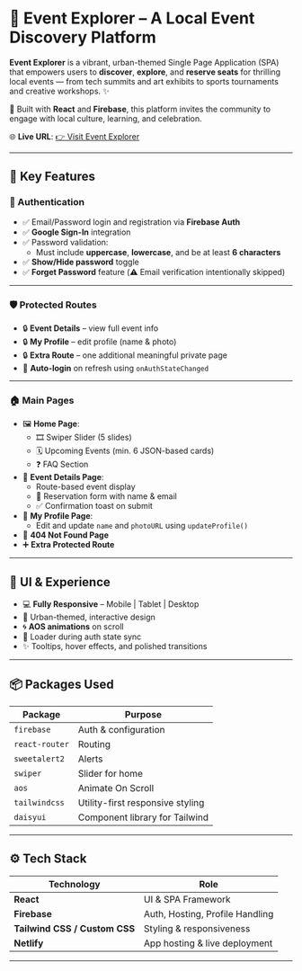 # 🎉 Event Explorer – A Local Event Discovery Platform

**Event Explorer** is a vibrant, urban-themed Single Page Application (SPA) that empowers users to **discover**, **explore**, and **reserve seats** for thrilling local events — from tech summits and art exhibits to sports tournaments and creative workshops. ✨

🚀 Built with **React** and **Firebase**, this platform invites the community to engage with local culture, learning, and celebration.

🌐 **Live URL**: [👉 Visit Event Explorer](https://b11-assaignment-9.netlify.app/)

---

## 🌟 Key Features

### 🔐 Authentication

- ✅ Email/Password login and registration via **Firebase Auth**
- ✅ **Google Sign-In** integration
- ✅ Password validation:
  - Must include **uppercase**, **lowercase**, and be at least **6 characters**
- ✅ **Show/Hide password** toggle
- ✅ **Forget Password** feature (⚠️ Email verification intentionally skipped)

---

### 🛡️ Protected Routes

- 🔒 **Event Details** – view full event info
- 🔒 **My Profile** – edit profile (name & photo)
- 🔒 **Extra Route** – one additional meaningful private page
- 🔁 **Auto-login** on refresh using `onAuthStateChanged`

---

### 🏠 Main Pages

- 🖼️ **Home Page**:
  - 🎞️ Swiper Slider (5 slides)
  - 🗓️ Upcoming Events (min. 6 JSON-based cards)
  - ❓ FAQ Section
- 📄 **Event Details Page**:
  - Route-based event display
  - 📝 Reservation form with name & email
  - ✅ Confirmation toast on submit
- 👤 **My Profile Page**:
  - Edit and update `name` and `photoURL` using `updateProfile()`
- 🧭 **404 Not Found Page**
- ➕ **Extra Protected Route**

---

## 💅 UI & Experience

- 💻 **Fully Responsive** – Mobile | Tablet | Desktop
- 🎨 Urban-themed, interactive design
- 🌀 **AOS animations** on scroll
- 🔄 Loader during auth state sync
- ✨ Tooltips, hover effects, and polished transitions

---

## 📦 Packages Used

| Package        | Purpose                          |
| -------------- | -------------------------------- |
| `firebase`     | Auth & configuration             |
| `react-router` | Routing                          |
| `sweetalert2`  | Alerts                           |
| `swiper`       | Slider for home                  |
| `aos`          | Animate On Scroll                |
| `tailwindcss`  | Utility-first responsive styling |
| `daisyui`      | Component library for Tailwind   |

---

## ⚙️ Tech Stack

| Technology                    | Role                            |
| ----------------------------- | ------------------------------- |
| **React**                     | UI & SPA Framework              |
| **Firebase**                  | Auth, Hosting, Profile Handling |
| **Tailwind CSS / Custom CSS** | Styling & responsiveness        |
| **Netlify**                   | App hosting & live deployment   |

---
